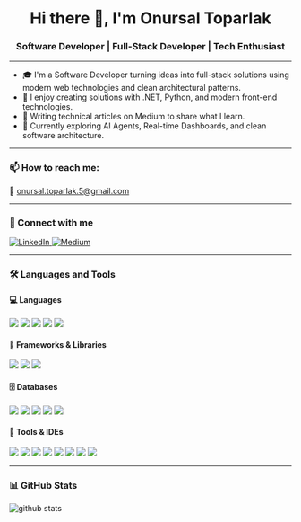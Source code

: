 <h1 align="center">Hi there 👋, I'm Onursal Toparlak</h1>
<h3 align="center">Software Developer | Full-Stack Developer | Tech Enthusiast</h3>

---

- 🎓 I'm a Software Developer turning ideas into full-stack solutions using modern web technologies and clean architectural patterns.
- 🚀 I enjoy creating solutions with .NET, Python, and modern front-end technologies.
- 📖 Writing technical articles on Medium to share what I learn.
- 🌱 Currently exploring AI Agents, Real-time Dashboards, and clean software architecture.

---

### 📫 How to reach me:
📧 onursal.toparlak.5@gmail.com

---

### 🤝 Connect with me
<p align="left">
  <a href="https://www.linkedin.com/in/onursal-toparlak-121592202/" target="_blank">
    <img src="https://img.shields.io/badge/LinkedIn-%230077B5.svg?&style=for-the-badge&logo=linkedin&logoColor=white" alt="LinkedIn"/>
  </a>
  <a href="https://medium.com/@onursal.toparlak.5" target="_blank">
    <img src="https://img.shields.io/badge/Medium-12100E?style=for-the-badge&logo=medium&logoColor=white" alt="Medium"/>
  </a>
</p>

---

### 🛠️ Languages and Tools

#### 💻 Languages
<p>
  <a href="https://dev.java/"><img src="https://img.shields.io/badge/Java-ED8B00?style=for-the-badge&logo=java&logoColor=white"/></a>
  <a href="https://www.python.org/"><img src="https://img.shields.io/badge/Python-3776AB?style=for-the-badge&logo=python&logoColor=white"/></a>
  <a href="https://docs.microsoft.com/en-us/dotnet/csharp/"><img src="https://img.shields.io/badge/C%23-239120?style=for-the-badge&logo=c-sharp&logoColor=white"/></a>
  <a href="https://developer.mozilla.org/en-US/docs/Web/JavaScript"><img src="https://img.shields.io/badge/JavaScript-F7DF1E?style=for-the-badge&logo=javascript&logoColor=black"/></a>
  <a href="https://isocpp.org/"><img src="https://img.shields.io/badge/C++-00599C?style=for-the-badge&logo=c%2B%2B&logoColor=white"/></a>
</p>

#### 🔧 Frameworks & Libraries
<p>
  <a href="https://dotnet.microsoft.com/"><img src="https://img.shields.io/badge/.NET-512BD4?style=for-the-badge&logo=dotnet&logoColor=white"/></a>
  <a href="https://tailwindcss.com/"><img src="https://img.shields.io/badge/TailwindCSS-38B2AC?style=for-the-badge&logo=tailwind-css&logoColor=white"/></a>
  <a href="https://streamlit.io/"><img src="https://img.shields.io/badge/Streamlit-FF4B4B?style=for-the-badge&logo=streamlit&logoColor=white"/></a>
</p>

#### 🗄️ Databases
<p>
  <a href="https://www.mysql.com/"><img src="https://img.shields.io/badge/MySQL-4479A1?style=for-the-badge&logo=mysql&logoColor=white"/></a>
  <a href="https://www.mongodb.com/"><img src="https://img.shields.io/badge/MongoDB-47A248?style=for-the-badge&logo=mongodb&logoColor=white"/></a>
  <a href="https://www.postgresql.org/"><img src="https://img.shields.io/badge/PostgreSQL-336791?style=for-the-badge&logo=postgresql&logoColor=white"/></a>
  <a href="https://redis.io/"><img src="https://img.shields.io/badge/Redis-DC382D?style=for-the-badge&logo=redis&logoColor=white"/></a>
  <a href="https://firebase.google.com/"><img src="https://img.shields.io/badge/Firebase-FFCA28?style=for-the-badge&logo=firebase&logoColor=black"/></a>
</p>

#### 🧰 Tools & IDEs
<p>
  <a href="https://git-scm.com/"><img src="https://img.shields.io/badge/Git-F05032?style=for-the-badge&logo=git&logoColor=white"/></a>
  <a href="https://code.visualstudio.com/"><img src="https://img.shields.io/badge/VSCode-007ACC?style=for-the-badge&logo=visual-studio-code&logoColor=white"/></a>
  <a href="https://www.jetbrains.com/"><img src="https://img.shields.io/badge/JetBrains-000000?style=for-the-badge&logo=jetbrains&logoColor=white"/></a>
  <a href="https://www.jetbrains.com/pycharm/"><img src="https://img.shields.io/badge/PyCharm-000000?style=for-the-badge&logo=pycharm&logoColor=white"/></a>
  <a href="https://visualstudio.microsoft.com/"><img src="https://img.shields.io/badge/Visual_Studio-5C2D91?style=for-the-badge&logo=visual-studio&logoColor=white"/></a>
  <a href="https://atom.io/"><img src="https://img.shields.io/badge/Atom-66595C?style=for-the-badge&logo=atom&logoColor=white"/></a>
  <a href="https://www.eclipse.org/"><img src="https://img.shields.io/badge/Eclipse-2C2255?style=for-the-badge&logo=eclipse&logoColor=white"/></a>
  <a href="https://www.jetbrains.com/idea/"><img src="https://img.shields.io/badge/IntelliJ_IDEA-000000?style=for-the-badge&logo=intellij-idea&logoColor=white"/></a>
</p>

---

### 📊 GitHub Stats
<p align="left">
  <img src="https://github-readme-stats.vercel.app/api?username=onursaltoparlak&show_icons=true&theme=radical" alt="github stats"/>
</p>

<!---
onursaltoparlak/onursaltoparlak is a ✨ special ✨ repository because its `README.md` (this file) appears on your GitHub profile.
You can click the Preview link to take a look at your changes.
--->

